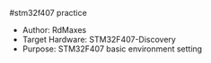 #stm32f407 practice
* Author: RdMaxes
* Target Hardware: STM32F407-Discovery
* Purpose: STM32F407 basic environment setting

